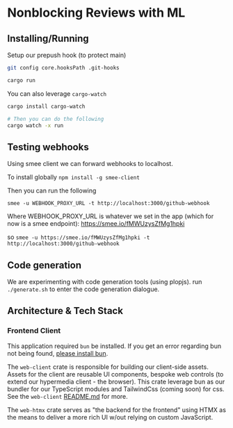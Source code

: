 # Nonblocking Reviews with ML

## Installing/Running

Setup our prepush hook (to protect main)
```bash
git config core.hooksPath .git-hooks

```

```bash
cargo run
```

You can also leverage `cargo-watch`

```bash
cargo install cargo-watch

# Then you can do the following
cargo watch -x run
```

## Testing webhooks

Using smee client we can forward webhooks to localhost.

To install globally
`npm install -g smee-client`

Then you can run the following

```
smee -u WEBHOOK_PROXY_URL -t http://localhost:3000/github-webhook
```

Where WEBHOOK_PROXY_URL is whatever we set in the app (which for now is a smee endpoint): https://smee.io/fMWUzysZfMg1hpki

so 
`smee -u https://smee.io/fMWUzysZfMg1hpki -t http://localhost:3000/github-webhook`

## Code generation

We are experimenting with code generation tools (using plopjs). run `./generate.sh` to enter the code generation dialogue.

## Architecture & Tech Stack

### Frontend Client

This application required `bun` be installed. If you get an error regarding bun not being found, [please install bun](https://bun.sh/).

The `web-client` crate is responsible for building our client-side assets.
Assets for the client are reusable UI components, bespoke web controls (to extend our hypermedia client - the browser).
This crate leverage bun as our bundler for our TypeScript modules and TailwindCss (coming soon) for css.
See the `web-client` [README.md](./web-client/README.md) for more.

The `web-htmx` crate serves as "the backend for the frontend" using HTMX as the means to deliver a more rich UI w/out relying on custom JavaScript.
